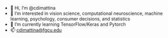 - 👋 Hi, I’m @cdimattina
- 👀 I’m interested in vision science, computational neuroscience, machine learning, psychology, consumer decisions, and statistics
- 🌱 I’m currently learning TensorFlow/Keras and Pytorch
- 📫 cdimattina@fgcu.edu

<!---
cdimattina/cdimattina is a ✨ special ✨ repository because its `README.md` (this file) appears on your GitHub profile.
You can click the Preview link to take a look at your changes.
--->
